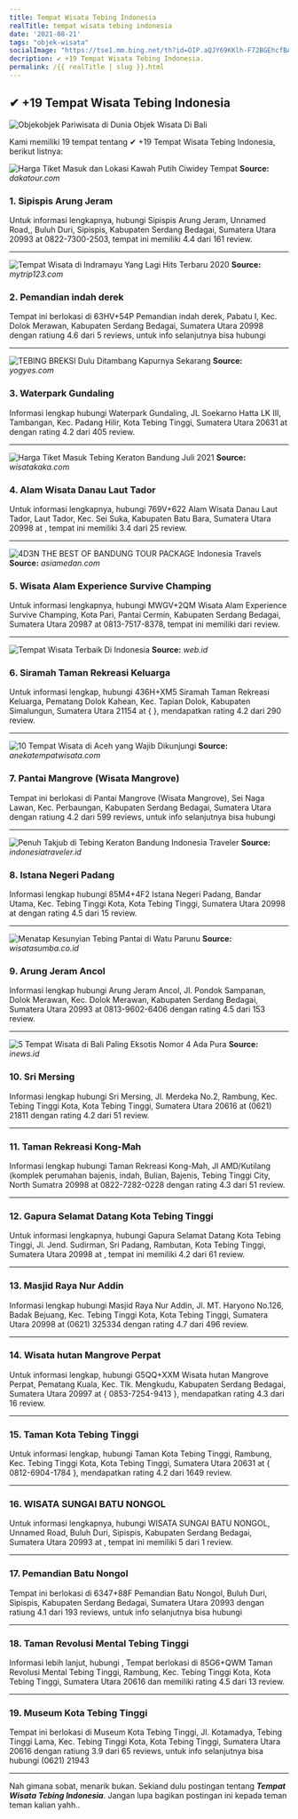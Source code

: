 ```yaml
---
title: Tempat Wisata Tebing Indonesia
realTitle: tempat wisata tebing indonesia
date: '2021-08-21'
tags: "objek-wisata"
socialImage: "https://tse1.mm.bing.net/th?id=OIP.aQJY69KKlh-F72BGEhcfBAHaE8&amp;pid=15.1"
decription: ✔ +19 Tempat Wisata Tebing Indonesia.
permalink: /{{ realTitle | slug }}.html
---
```


## ✔ +19 Tempat Wisata Tebing Indonesia

![Objekobjek Pariwisata di Dunia Objek Wisata Di Bali](https://3.bp.blogspot.com/_o3jKmmJ4rdE/TT_fqENz8_I/AAAAAAAAAA8/JhDdDlvdhpA/s1600/gambar+1.jpg)



Kami memiliki 19 tempat tentang ✔ +19 Tempat Wisata Tebing Indonesia, berikut listnya:



![Harga Tiket Masuk dan Lokasi Kawah Putih Ciwidey Tempat ](https://tse1.mm.bing.net/th?id=OIP.Tl7UWtEA-xYKxL-RT12qKQAAAA&amp;pid=15.1)
**Source:** _dakatour.com_


### 1. Sipispis Arung Jeram



Untuk informasi lengkapnya, hubungi Sipispis Arung Jeram, Unnamed Road,, Buluh Duri, Sipispis, Kabupaten Serdang Bedagai, Sumatera Utara 20993 at 0822-7300-2503, tempat ini memiliki 4.4 dari 161 review.

---


![Tempat Wisata di Indramayu Yang Lagi Hits Terbaru 2020](https://tse4.mm.bing.net/th?id=OIP.2DS9fF7LLMQYfxBAU4LAyQHaE6&amp;pid=15.1)
**Source:** _mytrip123.com_


### 2. Pemandian indah derek



Tempat ini berlokasi di 63HV+54P Pemandian indah derek, Pabatu I, Kec. Dolok Merawan, Kabupaten Serdang Bedagai, Sumatera Utara 20998 dengan ratiung 4.6 dari 5 reviews, untuk info selanjutnya bisa hubungi 

---


![TEBING BREKSI  Dulu Ditambang Kapurnya Sekarang ](https://tse3.mm.bing.net/th?id=OIP.Pri7p3_f7U6a-ESee-9_WgHaE8&amp;pid=15.1)
**Source:** _yogyes.com_


### 3. Waterpark Gundaling



Informasi lengkap hubungi Waterpark Gundaling, JL Soekarno Hatta LK III, Tambangan, Kec. Padang Hilir, Kota Tebing Tinggi, Sumatera Utara 20631 at  dengan rating 4.2 dari 405 review.

---


![Harga Tiket Masuk Tebing Keraton Bandung Juli 2021 ](https://tse3.mm.bing.net/th?id=OIP.xpbAxgKv89KSNCsc60pJ7wHaE8&amp;pid=15.1)
**Source:** _wisatakaka.com_


### 4. Alam Wisata Danau Laut Tador



Untuk informasi lengkapnya, hubungi 769V+622 Alam Wisata Danau Laut Tador, Laut Tador, Kec. Sei Suka, Kabupaten Batu Bara, Sumatera Utara 20998 at , tempat ini memiliki 3.4 dari 25 review.

---


![4D3N THE BEST OF BANDUNG TOUR PACKAGE  Indonesia Travels](https://tse4.mm.bing.net/th?id=OIP.It6RzsUKFmNq5LKmdcejmgHaFj&amp;pid=15.1)
**Source:** _asiamedan.com_


### 5. Wisata Alam Experience Survive Champing



Untuk informasi lengkapnya, hubungi MWGV+2QM Wisata Alam Experience Survive Champing, Kota Pari, Pantai Cermin, Kabupaten Serdang Bedagai, Sumatera Utara 20987 at 0813-7517-8378, tempat ini memiliki  dari  review.

---


![Tempat Wisata Terbaik Di Indonesia](https://tse2.mm.bing.net/th?id=OIP.NRXqo7NEfYRuhS6L49XlxgAAAA&amp;pid=15.1)
**Source:** _web.id_


### 6. Siramah Taman Rekreasi Keluarga



Untuk informasi lengkap, hubungi 436H+XM5 Siramah Taman Rekreasi Keluarga, Pematang Dolok Kahean, Kec. Tapian Dolok, Kabupaten Simalungun, Sumatera Utara 21154 at {  }, mendapatkan rating 4.2 dari 290 review.

---


![10 Tempat Wisata di Aceh yang Wajib Dikunjungi](https://tse1.mm.bing.net/th?id=OIP.lOWQXOgCz-rLsc2hL6F07QHaDJ&amp;pid=15.1)
**Source:** _anekatempatwisata.com_


### 7. Pantai Mangrove (Wisata Mangrove)



Tempat ini berlokasi di Pantai Mangrove (Wisata Mangrove), Sei Naga Lawan, Kec. Perbaungan, Kabupaten Serdang Bedagai, Sumatera Utara dengan ratiung 4.2 dari 599 reviews, untuk info selanjutnya bisa hubungi 

---


![Penuh Takjub di Tebing Keraton Bandung  Indonesia Traveler](https://tse3.mm.bing.net/th?id=OIP.4NW0e6CKZd-q8-dOMRg6kwHaFj&amp;pid=15.1)
**Source:** _indonesiatraveler.id_


### 8. Istana Negeri Padang



Informasi lengkap hubungi 85M4+4F2 Istana Negeri Padang, Bandar Utama, Kec. Tebing Tinggi Kota, Kota Tebing Tinggi, Sumatera Utara 20998 at  dengan rating 4.5 dari 15 review.

---


![Menatap Kesunyian Tebing Pantai di Watu Parunu](https://tse4.mm.bing.net/th?id=OIP.q7YnjRwIewaAeegWmlnWhAHaE8&amp;pid=15.1)
**Source:** _wisatasumba.co.id_


### 9. Arung Jeram Ancol



Informasi lengkap hubungi Arung Jeram Ancol, Jl. Pondok Sampanan, Dolok Merawan, Kec. Dolok Merawan, Kabupaten Serdang Bedagai, Sumatera Utara 20993 at 0813-9602-6406 dengan rating 4.5 dari 153 review.

---


![5 Tempat Wisata di Bali Paling Eksotis Nomor 4 Ada Pura ](https://tse2.mm.bing.net/th?id=OIP._JMbjG9JjQluGunqyEqX6QHaFO&amp;pid=15.1)
**Source:** _inews.id_


### 10. Sri Mersing



Informasi lengkap hubungi Sri Mersing, Jl. Merdeka No.2, Rambung, Kec. Tebing Tinggi Kota, Kota Tebing Tinggi, Sumatera Utara 20616 at (0621) 21811 dengan rating 4.2 dari 51 review.

---


### 11. Taman Rekreasi Kong-Mah



Informasi lengkap hubungi Taman Rekreasi Kong-Mah, Jl AMD/Kutilang (komplek perumahan bajenis, indah, Bulian, Bajenis, Tebing Tinggi City, North Sumatra 20998 at 0822-7282-0228 dengan rating 4.3 dari 51 review.

---


### 12. Gapura Selamat Datang Kota Tebing Tinggi



Untuk informasi lengkapnya, hubungi Gapura Selamat Datang Kota Tebing Tinggi, Jl. Jend. Sudirman, Sri Padang, Rambutan, Kota Tebing Tinggi, Sumatera Utara 20998 at , tempat ini memiliki 4.2 dari 61 review.

---


### 13. Masjid Raya Nur Addin



Informasi lengkap hubungi Masjid Raya Nur Addin, Jl. MT. Haryono No.126, Badak Bejuang, Kec. Tebing Tinggi Kota, Kota Tebing Tinggi, Sumatera Utara 20998 at (0621) 325334 dengan rating 4.7 dari 496 review.

---


### 14. Wisata hutan Mangrove Perpat



Untuk informasi lengkap, hubungi G5QQ+XXM Wisata hutan Mangrove Perpat, Pematang Kuala, Kec. Tlk. Mengkudu, Kabupaten Serdang Bedagai, Sumatera Utara 20997 at { 0853-7254-9413 }, mendapatkan rating 4.3 dari 16 review.

---


### 15. Taman Kota Tebing Tinggi



Untuk informasi lengkap, hubungi Taman Kota Tebing Tinggi, Rambung, Kec. Tebing Tinggi Kota, Kota Tebing Tinggi, Sumatera Utara 20631 at { 0812-6904-1784 }, mendapatkan rating 4.2 dari 1649 review.

---


### 16. WISATA SUNGAI BATU NONGOL



Untuk informasi lengkapnya, hubungi WISATA SUNGAI BATU NONGOL, Unnamed Road, Buluh Duri, Sipispis, Kabupaten Serdang Bedagai, Sumatera Utara 20993 at , tempat ini memiliki 5 dari 1 review.

---


### 17. Pemandian Batu Nongol



Tempat ini berlokasi di 6347+88F Pemandian Batu Nongol, Buluh Duri, Sipispis, Kabupaten Serdang Bedagai, Sumatera Utara 20993 dengan ratiung 4.1 dari 193 reviews, untuk info selanjutnya bisa hubungi 

---


### 18. Taman Revolusi Mental Tebing Tinggi



Informasi lebih lanjut, hubungi , Tempat berlokasi di 85G6+QWM Taman Revolusi Mental Tebing Tinggi, Rambung, Kec. Tebing Tinggi Kota, Kota Tebing Tinggi, Sumatera Utara 20616 dan memiliki rating 4.5 dari 13 review.

---


### 19. Museum Kota Tebing Tinggi



Tempat ini berlokasi di Museum Kota Tebing Tinggi, Jl. Kotamadya, Tebing Tinggi Lama, Kec. Tebing Tinggi Kota, Kota Tebing Tinggi, Sumatera Utara 20616 dengan ratiung 3.9 dari 65 reviews, untuk info selanjutnya bisa hubungi (0621) 21943

---









Nah gimana sobat, menarik bukan. Sekiand dulu postingan tentang ***Tempat Wisata Tebing Indonesia***. Jangan lupa bagikan postingan ini kepada teman teman kalian yahh..
